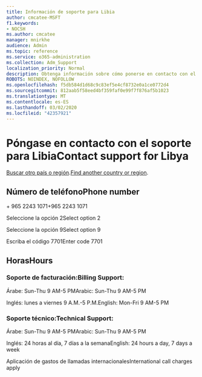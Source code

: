 ```yaml
---
title: Información de soporte para Libia
author: cmcatee-MSFT
f1.keywords:
- NOCSH
ms.author: cmcatee
manager: mnirkhe
audience: Admin
ms.topic: reference
ms.service: o365-administration
ms.collection: Adm_Support
localization_priority: Normal
description: Obtenga información sobre cómo ponerse en contacto con el soporte técnico de su país o región.
ROBOTS: NOINDEX, NOFOLLOW
ms.openlocfilehash: f5db584d1d68c9c83ef5e4cf8732e0a1ce0772d4
ms.sourcegitcommit: 812aab5f58eed4bf359faf0e99f7f876af5b1023
ms.translationtype: MT
ms.contentlocale: es-ES
ms.lasthandoff: 03/02/2020
ms.locfileid: "42357921"
---
```

# <a name="contact-support-for-libya"></a><span data-ttu-id="df4f5-103">Póngase en contacto con el soporte para Libia</span><span class="sxs-lookup"><span data-stu-id="df4f5-103">Contact support for Libya</span></span>

<span data-ttu-id="df4f5-104">[Buscar otro país o región](../contact-support-for-business-products.md).</span><span class="sxs-lookup"><span data-stu-id="df4f5-104">[Find another country or region](../contact-support-for-business-products.md).</span></span>

## <a name="phone-number"></a><span data-ttu-id="df4f5-105">Número de teléfono</span><span class="sxs-lookup"><span data-stu-id="df4f5-105">Phone number</span></span>
<span data-ttu-id="df4f5-106">+ 965 2243 1071</span><span class="sxs-lookup"><span data-stu-id="df4f5-106">+965 2243 1071</span></span>

<span data-ttu-id="df4f5-107">Seleccione la opción 2</span><span class="sxs-lookup"><span data-stu-id="df4f5-107">Select option 2</span></span>

<span data-ttu-id="df4f5-108">Seleccione la opción 9</span><span class="sxs-lookup"><span data-stu-id="df4f5-108">Select option 9</span></span>

<span data-ttu-id="df4f5-109">Escriba el código 7701</span><span class="sxs-lookup"><span data-stu-id="df4f5-109">Enter code 7701</span></span>

## <a name="hours"></a><span data-ttu-id="df4f5-110">Horas</span><span class="sxs-lookup"><span data-stu-id="df4f5-110">Hours</span></span>
### <a name="billing-support"></a><span data-ttu-id="df4f5-111">Soporte de facturación:</span><span class="sxs-lookup"><span data-stu-id="df4f5-111">Billing Support:</span></span>

<span data-ttu-id="df4f5-112">Árabe: Sun-Thu 9 AM-5 PM</span><span class="sxs-lookup"><span data-stu-id="df4f5-112">Arabic: Sun-Thu 9 AM-5 PM</span></span>

<span data-ttu-id="df4f5-113">Inglés: lunes a viernes 9 A.M.-5 P.M.</span><span class="sxs-lookup"><span data-stu-id="df4f5-113">English: Mon-Fri 9 AM-5 PM</span></span>

### <a name="technical-support"></a><span data-ttu-id="df4f5-114">Soporte técnico:</span><span class="sxs-lookup"><span data-stu-id="df4f5-114">Technical Support:</span></span>

<span data-ttu-id="df4f5-115">Árabe: Sun-Thu 9 AM-5 PM</span><span class="sxs-lookup"><span data-stu-id="df4f5-115">Arabic: Sun-Thu 9 AM-5 PM</span></span>

<span data-ttu-id="df4f5-116">Inglés: 24 horas al día, 7 días a la semana</span><span class="sxs-lookup"><span data-stu-id="df4f5-116">English: 24 hours a day, 7 days a week</span></span>

<span data-ttu-id="df4f5-117">Aplicación de gastos de llamadas internacionales</span><span class="sxs-lookup"><span data-stu-id="df4f5-117">International call charges apply</span></span>
